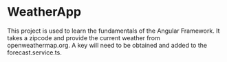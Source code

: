 # WeatherApp

This project is used to learn the fundamentals of the Angular Framework. It takes a zipcode and provide the current weather from openweathermap.org. A key will need to be obtained and added to the forecast.service.ts.